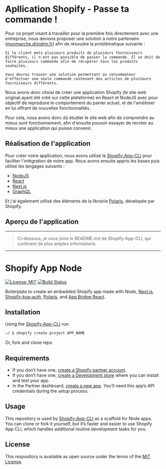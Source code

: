 # Apllication Shopify - Passe ta commande !

Pour ce projet visant à travailler pour la première fois directement avec une entreprise, nous devions proposer une solution à notre partenaire ([monmarche.drindrin.fr](https://monmarche.drindrin.fr)) afin de résoudre la problématique suivante :

```
Si le client mets plusieurs produits de plusieurs fournisseurs différents, il n'est pas possible de passer la commande. Il se doit de faire plusieurs commande afin de récupérer tous les produits souhaités.

Vous devrez trouver une solution permettant au consommateur d'effectuer une seule commande contenant des articles de plusieurs fournisseurs différents.
```

Nous avons donc choisi de créer une application Shopify (le site web original ayant été créé sur cette plateforme) en React et NodeJS avec pour objectif de reproduire le comportement du panier actuel, et de l'améliorer en lui offrant de nouvelles fonctionnalités.

Pour cela, nous avons donc dû étudier le site web afin de comprendre au mieux sont fonctionnement, afin d'ensuite pouvoir essayer de recréer au mieux une application qui puisse convenir.

## Réalisation de l'application

Pour créer notre application, nous avons utilisé la [Shopify-App-CLI](https://github.com/Shopify/shopify-app-cli) pour faciliter l'intégration de notre app. Nous avons ensuite appris les bases puis utilisé les langages suivants :

- [NodeJS](https://nodejs.org/en/)
- [React](https://reactjs.org/)
- [Next.js](https://nextjs.org/)
- [GraphQL](https://graphql.org/)

Et j'ai également utilisé des éléments de la librairie [Polaris](https://polaris.shopify.com/), dévelopée par Shopify.

## Aperçu de l'application

---

> Ci-dessous, je vous joins le README.md de Shopify-App-CLI, qui continent de plus amples informations.

---

# Shopify App Node

[![License: MIT](https://img.shields.io/badge/License-MIT-green.svg)](LICENSE.md)
[![Build Status](https://travis-ci.com/Shopify/shopify-app-node.svg?branch=master)](https://travis-ci.com/Shopify/shopify-app-node)

Boilerplate to create an embedded Shopify app made with Node, [Next.js](https://nextjs.org/), [Shopify-koa-auth](https://github.com/Shopify/quilt/tree/master/packages/koa-shopify-auth), [Polaris](https://github.com/Shopify/polaris-react), and [App Bridge React](https://shopify.dev/tools/app-bridge/react-components).

## Installation

Using the [Shopify-App-CLI](https://github.com/Shopify/shopify-app-cli) run:

```sh
~/ $ shopify create project APP_NAME
```

Or, fork and clone repo

## Requirements

- If you don’t have one, [create a Shopify partner account](https://partners.shopify.com/signup).
- If you don’t have one, [create a Development store](https://help.shopify.com/en/partners/dashboard/development-stores#create-a-development-store) where you can install and test your app.
- In the Partner dashboard, [create a new app](https://help.shopify.com/en/api/tools/partner-dashboard/your-apps#create-a-new-app). You’ll need this app’s API credentials during the setup process.

## Usage

This repository is used by [Shopify-App-CLI](https://github.com/Shopify/shopify-app-cli) as a scaffold for Node apps. You can clone or fork it yourself, but it’s faster and easier to use Shopify App CLI, which handles additional routine development tasks for you.

## License

This respository is available as open source under the terms of the [MIT License](https://opensource.org/licenses/MIT).
